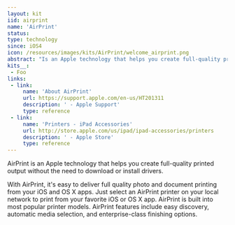 ```yaml
---
layout: kit
iid: airprint
name: 'AirPrint'
status:
type: technology
since: iOS4
icon: /resources/images/kits/AirPrint/welcome_airprint.png
abstract: "Is an Apple technology that helps you create full-quality printed output without the need to download or install drivers."
kits__:
 - Foo
links:
 - link:
     name: 'About AirPrint'
     url: https://support.apple.com/en-us/HT201311
     description: ' - Apple Support'
     type: reference
 - link:
     name: 'Printers - iPad Accessories'
     url: http://store.apple.com/us/ipad/ipad-accessories/printers
     description: ' - Apple Store'
     type: reference
---
```


AirPrint is an Apple technology that helps you create full-quality printed output without the need to download or install drivers.

With AirPrint, it's easy to deliver full quality photo and document printing from your iOS and OS X apps. Just select an AirPrint printer on your local network to print from your favorite iOS or OS X app. AirPrint is built into most popular printer models. AirPrint features include easy discovery, automatic media selection, and enterprise-class finishing options.
